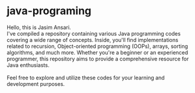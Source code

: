 ﻿# java-programing

Hello, this is Jasim Ansari. <br>I've compiled a repository containing various Java programming codes covering a wide range of concepts. Inside, you'll find implementations related to recursion, Object-oriented programming (OOPs), arrays, sorting algorithms, and much more. Whether you're a beginner or an experienced programmer, this repository aims to provide a comprehensive resource for Java enthusiasts. <br><br>Feel free to explore and utilize these codes for your learning and development purposes.
